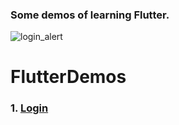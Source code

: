 
### Some demos of learning Flutter. 


![login_alert](https://github.com/dangercheng/FlutterDemos/raw/master/login_alert/demo.png)

# FlutterDemos

### 1. [Login](https://github.com/dangercheng/FlutterDemos/tree/master/login_alert)

